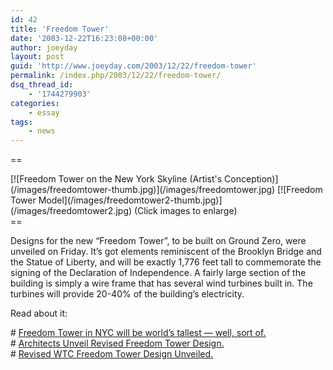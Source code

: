 ```yaml
---
id: 42
title: 'Freedom Tower'
date: '2003-12-22T16:23:08+00:00'
author: joeyday
layout: post
guid: 'http://www.joeyday.com/2003/12/22/freedom-tower'
permalink: /index.php/2003/12/22/freedom-tower/
dsq_thread_id:
    - '1744279903'
categories:
    - essay
tags:
    - news
---
```


==

<div class="lpic">[![Freedom Tower on the New York Skyline (Artist's Conception)](/images/freedomtower-thumb.jpg)](/images/freedomtower.jpg) [![Freedom Tower Model](/images/freedomtower2-thumb.jpg)](/images/freedomtower2.jpg)  
(Click images to enlarge)</div>==

Designs for the new “Freedom Tower”, to be built on Ground Zero, were unveiled on Friday. It’s got elements reminiscent of the Brooklyn Bridge and the Statue of Liberty, and will be exactly 1,776 feet tall to commemorate the signing of the Declaration of Independence. A fairly large section of the building is simply a wire frame that has several wind turbines built in. The turbines will provide 20-40% of the building’s electricity.

Read about it:

\# [Freedom Tower in NYC will be world’s tallest — well, sort of.](http://www.usatoday.com/news/nation/2003-12-22-freedom-tower_x.htm)  
\# [Architects Unveil Revised Freedom Tower Design.](http://www.nytimes.com/2003/12/19/nyregion/19CND-TOWERS.html)  
\# [Revised WTC Freedom Tower Design Unveiled.](http://abcnews.go.com/wire/US/ap20031219_1628.html)
